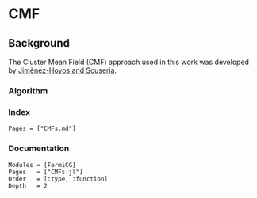 # CMF 
## Background
The Cluster Mean Field (CMF) approach used in this work was developed by [Jimènez-Hoyos and Scuseria](https://arxiv.org/abs/1505.05909). 


### Algorithm

### Index
```@index
Pages = ["CMFs.md"]
```

### Documentation 
```@autodocs
Modules = [FermiCG]
Pages   = ["CMFs.jl"]
Order   = [:type, :function]
Depth	= 2
```
